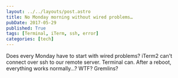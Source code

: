 ```yaml
---
layout: ../../layouts/post.astro
title: No Monday morning without wired problems…
pubDate: 2017-05-29
published: True
tags: [Terminal, iTerm, ssh, error]
categories: [tech]
---
```


Does every Monday have to start with wired problems? iTerm2 can't connect over ssh to our remote server. Terminal can. After a reboot, everything works normally…? WTF? Gremlins?
